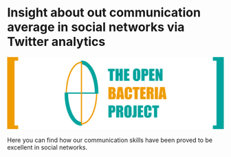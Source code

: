 # Insight about out communication average in social networks via Twitter analytics

![](https://raw.githubusercontent.com/TheOpenBacteriaProject/Branding/master/Documentation-Media/Document-Header.png)

Here you can find how our communication skills have been proved to be excellent in social networks.
